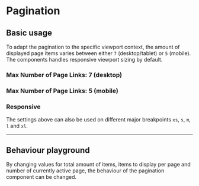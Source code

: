 # Pagination

## Basic usage

To adapt the pagination to the specific viewport context, the amount of displayed page items varies between either `7` (desktop/tablet) or `5` (mobile). The components handles responsive viewport sizing by default.

<Playground :markup="basic()" :config="config"></Playground>

### Max Number of Page Links: 7 (desktop)

<Playground :markup="basic('7')" :config="config"></Playground>

### Max Number of Page Links: 5 (mobile)

<Playground :markup="basic('5')" :config="config"></Playground>

### Responsive

The settings above can also be used on different major breakpoints `xs`, `s`, `m`, `l` and `xl`.

<Playground :markup="basic('{ base: 5, s: 7 }')" :config="config"></Playground>

--- 

## Behaviour playground
By changing values for total amount of items, items to display per page and number of currently active page, the behaviour of the pagination component can be changed.

<Playground class="playground-pagination" :markup="behaviour" :config="config">
  <template v-slot:configurator="{theme}">
    <label style="display:inline-block; margin-right: 16px;">
      <p-text tag="span" size="x-small">Total items count</p-text>
      <input type="number" v-bind:value="totalItemsCount" v-on:input="totalItemsCount = $event.target.value"/>
    </label>
    <label style="display:inline-block; margin-right: 16px;">
      <p-text tag="span" size="x-small">Items per page</p-text>
      <input type="number" v-bind:value="itemsPerPage" v-on:input="itemsPerPage = $event.target.value"/>
    </label>
    <label style="display:inline-block">
      <p-text tag="span" size="x-small">Active page</p-text>
      <input ref="activePage" type="number" v-bind:value="activePage" v-on:input="activePage = $event.target.value"/>
    </label>
  </template>
</Playground>

<script lang="ts">
  import Vue from 'vue';
  import Component from 'vue-class-component';
  
  @Component
  export default class Code extends Vue {
    config = { themeable: true };
    
    totalItemsCount = 500;
    itemsPerPage = 25;
    activePage = 1;
    
    basic(max: string) {
      const attr = max ? ` max-number-of-page-links="${max}"` : '';
      return `<p-pagination total-items-count="500" items-per-page="25" active-page="1"${attr}></p-pagination>`;
    }

    get behaviour() {
      return `<p-pagination total-items-count="${this.totalItemsCount}" items-per-page="${this.itemsPerPage}" active-page="${this.activePage}"></p-pagination>`
    }

    mounted(){
      this.registerEvents();
    }
    
    updated(){
      this.registerEvents();
    }
    
    registerEvents() {
      const playground = this.$el.querySelector('.playground-pagination p-pagination');
      playground.addEventListener('pageChange', (e) => {
        this.activePage = e.detail.page;
      });
    }
  }
</script>